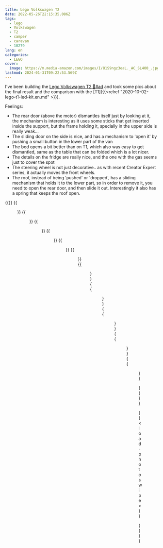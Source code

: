 ```yaml
---
title: Lego Volkswagen T2
date: 2022-05-26T22:15:35.086Z
tags:
  - lego
  - Volkswagen
  - T2
  - camper
  - caravan
  - 10279
lang: en
categories:
  - LEGO
cover:
  image: https://m.media-amazon.com/images/I/81S9ngz3eaL._AC_SL400_.jpg
lastmod: 2024-01-31T09:22:53.569Z
---
```


I've been building the [Lego Volkswagen T2 🛒#ad](https://www.amazon.es/dp/B09BLSYTRR?tag=redken-21) and took some pics about the final result and the comparison with the [T1]({{<relref "2020-10-02-lego-t1-led-kit.en.md" >}}).

Feelings:

- The rear door (above the motor) dismantles itself just by looking at it, the mechanism is interesting as it uses some sticks that get inserted inside the support, but the frame holding it, specially in the upper side is really weak...
- The sliding door on the side is nice, and has a mechanism to 'open it' by pushing a small button in the lower part of the van
- The bed opens a bit better than on T1, which also was easy to get dismantled, same as the table that can be folded which is a lot nicer.
- The details on the fridge are really nice, and the one with the gas seems just to cover the spot
- The steering wheel is not just decorative.. as with recent Creator Expert series, it actually moves the front wheels.
- The roof, instead of being 'pushed' or 'dropped', has a sliding mechanism that holds it to the lower part, so in order to remove it, you need to open the rear door, and then slide it out. Interestingly it also has a spring that keeps the roof open.

{{<gallery>}}
{{<figure src="https://i.imgur.com/FK1auNFt.jpg" link="https://i.imgur.com/FK1auNF.jpg" alt="" >}}
{{<figure src="https://i.imgur.com/uMZ6CY3t.jpg" link="https://i.imgur.com/uMZ6CY3.jpg" alt="Chairs in the roof" >}}
{{<figure src="https://i.imgur.com/Hm5CSCJt.jpg" link="https://i.imgur.com/Hm5CSCJ.jpg" alt="Cockpit area (driver seat)" >}}
{{<figure src="https://i.imgur.com/c6DJpv8t.jpg" link="https://i.imgur.com/c6DJpv8.jpg" alt="Cockpit area" >}}
{{<figure src="https://i.imgur.com/eWoyUf7t.jpg" link="https://i.imgur.com/eWoyUf7.jpg" alt="Interior (fridge)" >}}
{{<figure src="https://i.imgur.com/QhNAeiyt.jpg" link="https://i.imgur.com/QhNAeiy.jpg" alt="Interior, gas bottle" >}}
{{<figure src="https://i.imgur.com/yyvxuE6t.jpg" link="https://i.imgur.com/yyvxuE6.jpg" alt="Kitchen and sink" >}}
{{<figure src="https://i.imgur.com/7TJSgB6t.jpg" link="https://i.imgur.com/7TJSgB6.jpg" alt="Upper view, with the foldable table and the couch that can transform in a bed" >}}
{{<figure src="https://i.imgur.com/jyV63UTt.jpg" link="https://i.imgur.com/jyV63UT.jpg" alt="Rear view" >}}
{{<figure src="https://i.imgur.com/GkzUsVGt.jpg" link="https://i.imgur.com/GkzUsVG.jpg" alt="Motor area" >}}
{{<figure src="https://i.imgur.com/b7eKHztt.jpg" link="https://i.imgur.com/b7eKHzt.jpg" alt="Extra stickers for decoration" >}}

{{</gallery>}}

{{< load-photoswipe >}}

{{<enjoy>}}
